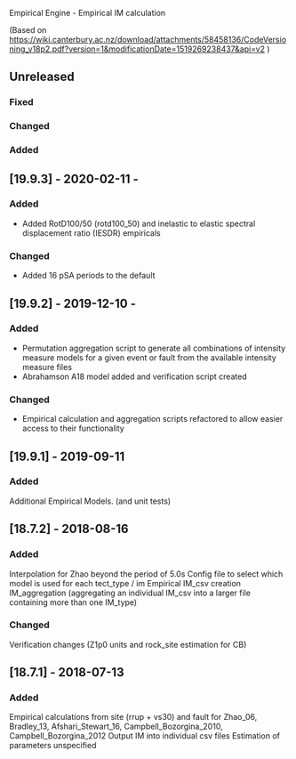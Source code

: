 Empirical Engine - Empirical IM calculation

(Based on https://wiki.canterbury.ac.nz/download/attachments/58458136/CodeVersioning_v18p2.pdf?version=1&modificationDate=1519269238437&api=v2 )

## Unreleased
### Fixed
### Changed
### Added

## [19.9.3] - 2020-02-11 -
### Added
  - Added RotD100/50 (rotd100_50) and inelastic to elastic spectral displacement ratio (IESDR) empiricals
### Changed
  - Added 16 pSA periods to the default

## [19.9.2] - 2019-12-10 -
### Added
  - Permutation aggregation script to generate all combinations of intensity measure models for a given event or fault from the available intensity measure files
  - Abrahamson A18 model added and verification script created 
### Changed
  - Empirical calculation and aggregation scripts refactored to allow easier access to their functionality

## [19.9.1] - 2019-09-11
### Added
Additional Empirical Models. (and unit tests)

## [18.7.2] - 2018-08-16
### Added
Interpolation for Zhao beyond the period of 5.0s
Config file to select which model is used for each tect_type / im
Empirical IM_csv creation
IM_aggregation (aggregating an individual IM_csv into a larger file containing more than one IM_type)
### Changed
Verification changes (Z1p0 units and rock_site estimation for CB)

## [18.7.1] - 2018-07-13
### Added
Empirical calculations from site (rrup + vs30) and fault for Zhao_06, Bradley_13, Afshari_Stewart_16,
    Campbell_Bozorgina_2010, Campbell_Bozorgina_2012
Output IM into individual csv files
Estimation of parameters unspecified
